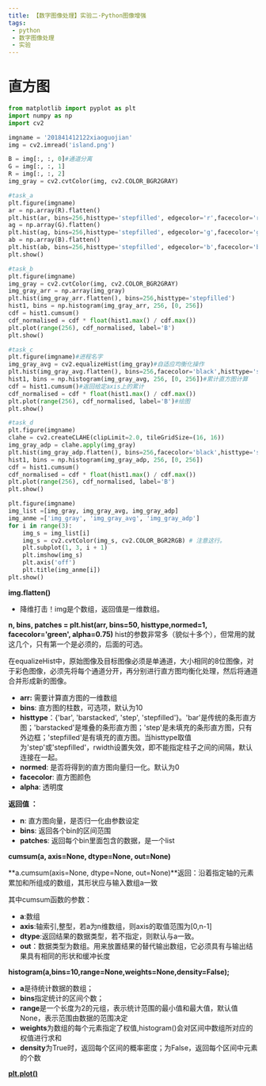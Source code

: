 ```yaml
---
title: 【数字图像处理】实验二·Python图像增强
tags:
 - python
 - 数字图像处理
 - 实验
---
```


# 直方图
```python
from matplotlib import pyplot as plt
import numpy as np
import cv2

imgname = '201841412122xiaoguojian'
img = cv2.imread('island.png')

B = img[:, :, 0]#通道分离
G = img[:, :, 1]
R = img[:, :, 2]
img_gray = cv2.cvtColor(img, cv2.COLOR_BGR2GRAY)

#task_a
plt.figure(imgname)
ar = np.array(R).flatten()
plt.hist(ar, bins=256,histtype='stepfilled', edgecolor='r',facecolor='r',alpha=0.5)
ag = np.array(G).flatten()
plt.hist(ag, bins=256,histtype='stepfilled', edgecolor='g',facecolor='g',alpha=0.5)
ab = np.array(B).flatten()
plt.hist(ab, bins=256,histtype='stepfilled', edgecolor='b',facecolor='b',alpha=0.5)
plt.show()

#task_b
plt.figure(imgname)
img_gray = cv2.cvtColor(img, cv2.COLOR_BGR2GRAY)
img_gray_arr = np.array(img_gray)
plt.hist(img_gray_arr.flatten(), bins=256,histtype='stepfilled')
hist1, bins = np.histogram(img_gray_arr, 256, [0, 256])
cdf = hist1.cumsum()
cdf_normalised = cdf * float(hist1.max() / cdf.max())
plt.plot(range(256), cdf_normalised, label='B')
plt.show()

#task_c
plt.figure(imgname)#进程名字
img_gray_avg = cv2.equalizeHist(img_gray)#自适应均衡化操作
plt.hist(img_gray_avg.flatten(), bins=256,facecolor='black',histtype='stepfilled')#直方图
hist1, bins = np.histogram(img_gray_avg, 256, [0, 256])#累计直方图计算
cdf = hist1.cumsum()#返回给定axis上的累计
cdf_normalised = cdf * float(hist1.max() / cdf.max())
plt.plot(range(256), cdf_normalised, label='B')#绘图
plt.show()

#task_d
plt.figure(imgname)
clahe = cv2.createCLAHE(clipLimit=2.0, tileGridSize=(16, 16))
img_gray_adp = clahe.apply(img_gray)
plt.hist(img_gray_adp.flatten(), bins=256,facecolor='black',histtype='stepfilled')
hist1, bins = np.histogram(img_gray_adp, 256, [0, 256])
cdf = hist1.cumsum()
cdf_normalised = cdf * float(hist1.max() / cdf.max())
plt.plot(range(256), cdf_normalised, label='B')
plt.show()

plt.figure(imgname)
img_list =[img_gray, img_gray_avg, img_gray_adp]
img_anme =['img_gray', 'img_gray_avg', 'img_gray_adp']
for i in range(3):
    img_s = img_list[i]
    img_s = cv2.cvtColor(img_s, cv2.COLOR_BGR2RGB) # 注意这行。
    plt.subplot(1, 3, i + 1)
    plt.imshow(img_s)
    plt.axis('off')
    plt.title(img_anme[i])
plt.show()

```

**img.flatten()**

 - 降维打击！img是个数组，返回值是一维数组。

**n, bins, patches = plt.hist(arr, bins=50, histtype,normed=1, facecolor='green', alpha=0.75)**
hist的参数非常多（貌似十多个），但常用的就这几个，只有第一个是必须的，后面的可选。

在equalizeHist中，原始图像及目标图像必须是单通道，大小相同的8位图像，对于彩色图像，必须先将每个通道分开，再分别进行直方图均衡化处理，然后将通道合并形成新的图像。
 - **arr:** 需要计算直方图的一维数组
 - **bins**: 直方图的柱数，可选项，默认为10
 - **histtype**：{'bar', 'barstacked', 'step', 'stepfilled'}。'bar'是传统的条形直方图；'barstacked'是堆叠的条形直方图；'step'是未填充的条形直方图，只有外边框；'stepfilled'是有填充的直方图。当histtype取值为'step'或'stepfilled'，rwidth设置失效，即不能指定柱子之间的间隔，默认连接在一起。
 - **normed**: 是否将得到的直方图向量归一化。默认为0
 - **facecolor**: 直方图颜色
 - **alpha**: 透明度

**返回值 ：**

 - **n**: 直方图向量，是否归一化由参数设定
 - **bins**: 返回各个bin的区间范围
 - **patches**: 返回每个bin里面包含的数据，是一个list


**cumsum(a, axis=None, dtype=None, out=None)**  


**a.cumsum(axis=None, dtype=None, out=None)**返回：沿着指定轴的元素累加和所组成的数组，其形状应与输入数组a一致

其中cumsum函数的参数：

 - **a**:数组
 - **axis**:轴索引,整型，若a为n维数组，则axis的取值范围为[0,n-1]
 - **dtype**:返回结果的数据类型，若不指定，则默认与a一致。
 - **out**：数据类型为数组。用来放置结果的替代输出数组，它必须具有与输出结果具有相同的形状和缓冲长度

**histogram(a,bins=10,range=None,weights=None,density=False);**

 - **a**是待统计数据的数组；
 - **bins**指定统计的区间个数；
 - **range**是一个长度为2的元组，表示统计范围的最小值和最大值，默认值None，表示范围由数据的范围决定
 - **weights**为数组的每个元素指定了权值,histogram()会对区间中数组所对应的权值进行求和
 - **density**为True时，返回每个区间的概率密度；为False，返回每个区间中元素的个数
 
 **[plt.plot()](https://matplotlib.org/api/_as_gen/matplotlib.pyplot.plot.html#matplotlib.pyplot.plot)**

